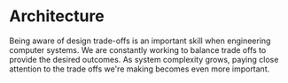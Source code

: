# Architecture

Being aware of design trade-offs is an important skill when engineering computer systems.
We are constantly working to balance trade offs to provide the desired outcomes.
As system complexity grows, paying close attention to the trade offs we're making becomes even more important.